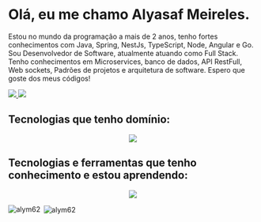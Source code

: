 # Olá, eu me chamo Alyasaf Meireles.

<p>
Estou no mundo da programação a mais de 2 anos, tenho fortes conhecimentos com Java, Spring, NestJs, TypeScript, Node, Angular e Go. 
Sou Desenvolvedor de Software, atualmente atuando como Full Stack. Tenho conhecimentos em Microservices, banco de dados, API RestFull, Web sockets, Padrões de projetos e arquitetura de software. Espero que goste dos meus códigos!
</p>

<p>
  <a href="https://www.linkedin.com/in/alyasaf/">
   <img src="https://skillicons.dev/icons?i=linkedin">
 </a>
 <a href="https://x.com/alyasafdev">
  <img src="https://skillicons.dev/icons?i=twitter">
 </a>
</p>



## Tecnologias que tenho domínio:
<p align="center">
  <a href="https://skillicons.dev">
    <img src="https://skillicons.dev/icons?i=java,spring,js,nodejs,ts,nestjs,angular,postgres,docker,mongodb,kafka,rabbitmq,aws,git&perline=6" />
  </a>
</p>


## Tecnologias e ferramentas que tenho conhecimento e estou aprendendo:
<p align="center">
  <a href="https://skillicons.dev">
    <img src="https://skillicons.dev/icons?i=go,kubernetes,terraform" />
  </a>
</p>

<p><img align="left" src="https://github-readme-stats.vercel.app/api/top-langs?username=alym62&show_icons=true&locale=en&layout=compact" alt="alym62" /></p>

<p>&nbsp;<img align="center" src="https://github-readme-stats.vercel.app/api?username=alym62&show_icons=true&locale=en" alt="alym62" /></p>



